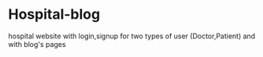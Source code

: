 # Hospital-blog
hospital website with login,signup for two types of user (Doctor,Patient) and with blog's pages
